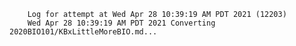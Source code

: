         Log for attempt at Wed Apr 28 10:39:19 AM PDT 2021 (12203)
        Wed Apr 28 10:39:19 AM PDT 2021 Converting 2020BIO101/KBxLittleMoreBIO.md...
